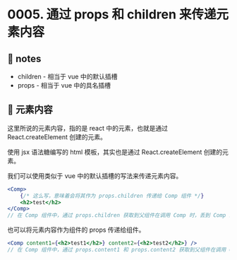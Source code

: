 # 0005. 通过 props 和 children 来传递元素内容

## 📒 notes

- children - 相当于 vue 中的默认插槽
- props - 相当于 vue 中的具名插槽

## 📝 元素内容

这里所说的元素内容，指的是 react 中的元素，也就是通过 React.createElement 创建的元素。

使用 jsx 语法糖编写的 html 模板，其实也是通过 React.createElement 创建的元素。

我们可以使用类似于 vue 中的默认插槽的写法来传递元素内容。

```jsx
<Comp>
    {/* 这么写，意味着会将其作为 props.children 传递给 Comp 组件 */}
    <h2>test</h2>
</Comp>
// 在 Comp 组件中，通过 props.children 获取到父组件在调用 Comp 时，丢到 Comp 组件内部的内容 <h2>test</h2>
```

也可以将元素内容作为组件的 props 传递给组件。

```jsx
<Comp content1={<h2>test1</h2>} content2={<h2>test2</h2>} />
// 在 Comp 组件中，通过 props.content1 和 props.content2 获取到父组件在调用 Comp 时，丢到 Comp 组件内部的内容 <h2>test1</h2> 和 <h2>test2</h2>
```